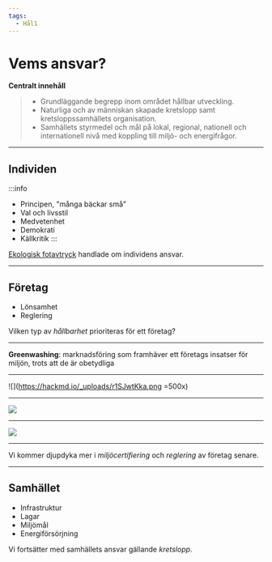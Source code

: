 ```yaml
---
tags:
  - Hål1
---
```

# Vems ansvar?

**Centralt innehåll**

> - Grundläggande begrepp inom området hållbar utveckling.
> - Naturliga och av människan skapade kretslopp samt kretsloppssamhällets organisation.
> - Samhällets styrmedel och mål på lokal, regional, nationell och internationell nivå med koppling till miljö- och energifrågor.

---

## Individen

:::info
- Principen, "många bäckar små"
- Val och livsstil
- Medvetenhet
- Demokrati
- Källkritik
:::

[Ekologisk fotavtryck](/bae5sHgPQiuw7iFKfgWDcg) handlade om individens ansvar.

---

## Företag

- Lönsamhet
- Reglering

Vilken typ av *hållbarhet* prioriteras för ett företag?

---

**Greenwashing**: marknadsföring som framhäver ett företags insatser för miljön, trots att de är obetydliga

---

![](https://hackmd.io/_uploads/r1SJwtKka.png =500x)

---

![](https://hackmd.io/_uploads/SkQSwtYJp.png)

---

![](https://hackmd.io/_uploads/H1ycPKtk6.png)

---

Vi kommer djupdyka mer i *miljöcertifiering* och *reglering* av företag senare.

---

## Samhället

- Infrastruktur
- Lagar
- Miljömål
- Energiförsörjning

Vi fortsätter med samhällets ansvar gällande *kretslopp*.